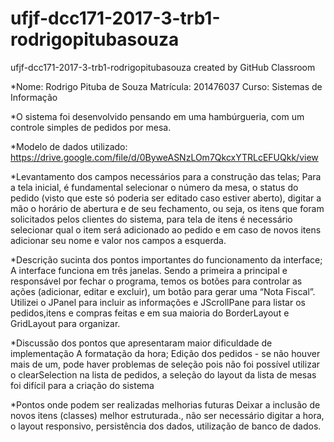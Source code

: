 # ufjf-dcc171-2017-3-trb1-rodrigopitubasouza
ufjf-dcc171-2017-3-trb1-rodrigopitubasouza created by GitHub Classroom

*Nome: Rodrigo Pituba de Souza Matrícula: 201476037 Curso: Sistemas de Informação

*O sistema foi desenvolvido pensando em uma hambúrgueria, com um controle simples de pedidos por mesa.

*Modelo de dados utilizado:  https://drive.google.com/file/d/0ByweASNzLOm7QkcxYTRLcEFUQkk/view

*Levantamento dos campos necessários para a construção das telas; Para a tela inicial, é fundamental selecionar o número da mesa, o status do pedido (visto que este só poderia ser editado caso estiver aberto), digitar a mão o horário de abertura e de seu fechamento, ou seja, os itens que foram solicitados pelos clientes do sistema, para tela de itens é necessário selecionar qual o item será adicionado ao pedido e em caso de novos itens adicionar seu nome e valor nos campos a esquerda.

*Descrição sucinta dos pontos importantes do funcionamento da interface; A interface funciona em três janelas. Sendo a primeira a principal e responsável por fechar o programa, temos os botões para controlar as ações (adicionar, editar e excluir), um botão para gerar uma “Nota Fiscal”. Utilizei o JPanel para incluir as informações e JScrollPane para listar os pedidos,itens e compras feitas e em sua maioria do BorderLayout e GridLayout para organizar.

*Discussão dos pontos que apresentaram maior dificuldade de implementação A formatação da hora; Edição dos pedidos - se não houver mais de um, pode haver problemas de seleção pois não foi possível utilizar o clearSelection na lista de pedidos, a seleção do layout da lista de mesas foi difícil para a criação do sistema

*Pontos onde podem ser realizadas melhorias futuras Deixar a inclusão de novos itens (classes) melhor estruturada., não ser necessário digitar a hora, o layout responsivo, persistência dos dados, utilização de banco de dados.
